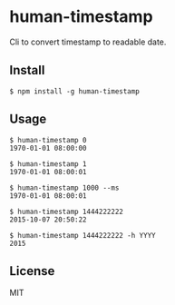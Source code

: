 # human-timestamp

Cli to convert timestamp to readable date.

## Install
```
$ npm install -g human-timestamp
```

## Usage

```
$ human-timestamp 0
1970-01-01 08:00:00

$ human-timestamp 1
1970-01-01 08:00:01

$ human-timestamp 1000 --ms
1970-01-01 08:00:01

$ human-timestamp 1444222222
2015-10-07 20:50:22

$ human-timestamp 1444222222 -h YYYY
2015
```


## License
MIT